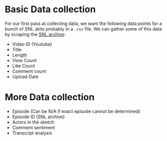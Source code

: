 
# Basic Data collection

For our first pass at collecting data, we want the following data points for a bunch of SNL skits probably in a `.csv` file. We can gather some of this data by scraping the [SNL archive](http://www.snlarchives.net/):

- Video ID (Youtube)
- Title
- Length
- View Count
- Like Count
- Comment count
- Upload Date


# More Data collection

- Episode (Can be N/A if exact episode cannot be determined)
- Episode ID (SNL archive)
- Actors in the sketch
- Comment sentiment
- Transcript analysis
